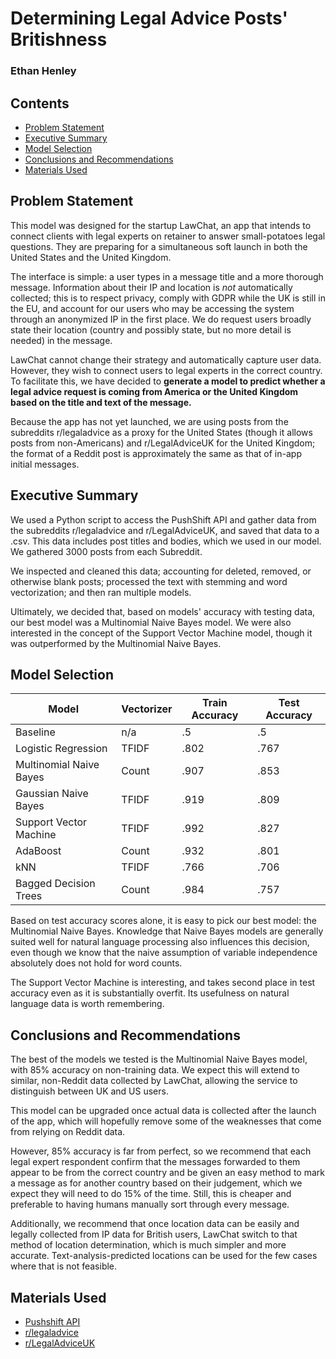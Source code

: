 # Determining Legal Advice Posts' Britishness

### Ethan Henley

## Contents

- [Problem Statement](#Problem-Statement)
- [Executive Summary](#Executive-Summary)
- [Model Selection](#Model-Selection)
- [Conclusions and Recommendations](#Conclusions-and-Recommendations)
- [Materials Used](#Materials-Used)

## Problem Statement

This model was designed for the startup LawChat, an app that intends to connect clients with legal experts on retainer to answer small-potatoes legal questions. They are preparing for a simultaneous soft launch in both the United States and the United Kingdom. 

The interface is simple: a user types in a message title and a more thorough message. Information about their IP and location is *not* automatically collected; this is to respect privacy, comply with GDPR while the UK is still in the EU, and account for our users who may be accessing the system through an anonymized IP in the first place. We do request users broadly state their location (country and possibly state, but no more detail is needed) in the message.

LawChat cannot change their strategy and automatically capture user data. However, they wish to connect users to legal experts in the correct country. To facilitate this, we have decided to __generate a model to predict whether a legal advice request is coming from America or the United Kingdom based on the title and text of the message.__ 

Because the app has not yet launched, we are using posts from the subreddits r/legaladvice as a proxy for the United States (though it allows posts from non-Americans) and r/LegalAdviceUK for the United Kingdom; the format of a Reddit post is approximately the same as that of in-app initial messages.

## Executive Summary

We used a Python script to access the PushShift API and gather data from the subreddits r/legaladvice and r/LegalAdviceUK, and saved that data to a .csv. This data includes post titles and bodies, which we used in our model. We gathered 3000 posts from each Subreddit.

We inspected and cleaned this data; accounting for deleted, removed, or otherwise blank posts; processed the text with stemming and word vectorization; and then ran multiple models.

Ultimately, we decided that, based on models' accuracy with testing data, our best model was a Multinomial Naive Bayes model. We were also interested in the concept of the Support Vector Machine model, though it was outperformed by the Multinomial Naive Bayes.

## Model Selection

|Model|Vectorizer|Train Accuracy|Test Accuracy|
|-|-|-|-|
|Baseline|n/a|.5|.5|
|Logistic Regression|TFIDF|.802|.767|
|Multinomial Naive Bayes|Count|.907|.853|
|Gaussian Naive Bayes|TFIDF|.919|.809|
|Support Vector Machine|TFIDF|.992|.827|
|AdaBoost|Count|.932|.801|
|kNN|TFIDF|.766|.706|
|Bagged Decision Trees|Count|.984|.757|

Based on test accuracy scores alone, it is easy to pick our best model: the Multinomial Naive Bayes. Knowledge that Naive Bayes models are generally suited well for natural language processing also influences this decision, even though we know that the naive assumption of variable independence absolutely does not hold for word counts.

The Support Vector Machine is interesting, and takes second place in test accuracy even as it is substantially overfit. Its usefulness on natural language data is worth remembering.

## Conclusions and Recommendations

The best of the models we tested is the Multinomial Naive Bayes model, with 85% accuracy on non-training data. We expect this will extend to similar, non-Reddit data collected by LawChat, allowing the service to distinguish between UK and US users. 

This model can be upgraded once actual data is collected after the launch of the app, which will hopefully remove some of the weaknesses that come from relying on Reddit data. 

However, 85% accuracy is far from perfect, so we recommend that each legal expert respondent confirm that the messages forwarded to them appear to be from the correct country and be given an easy method to mark a message as for another country based on their judgement, which we expect they will need to do 15% of the time. Still, this is cheaper and preferable to having humans manually sort through every message.

Additionally, we recommend that once location data can be easily and legally collected from IP data for British users, LawChat switch to that method of location determination, which is much simpler and more accurate. Text-analysis-predicted locations can be used for the few cases where that is not feasible.

## Materials Used

- [Pushshift API](https://pushshift.io/)
- [r/legaladvice](https://reddit.com/r/legaladvice)
- [r/LegalAdviceUK](https://reddit.com/r/LegalAdviceUK)

